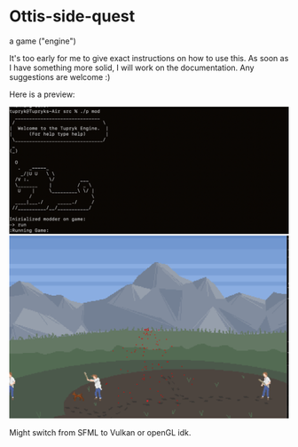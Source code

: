 # Ottis-side-quest
a game ("engine")

It's too early for me to give exact instructions on how to use this. As soon as I have something more solid, I will work on the documentation. Any suggestions are welcome :)

Here is a preview:

![alt text](https://github.com/Tupryk/Ottis-side-quest/blob/main/readme_images/terminal_modder.png?raw=true)
![alt text](https://github.com/Tupryk/Ottis-side-quest/blob/main/readme_images/game_scene1.png?raw=true)

Might switch from SFML to Vulkan or openGL idk.

